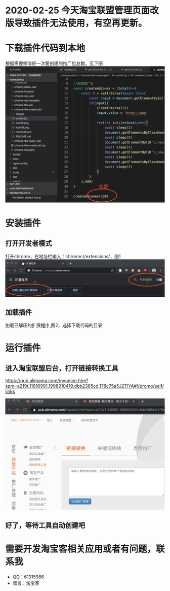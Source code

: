 # 2020-02-25 今天淘宝联盟管理页面改版导致插件无法使用，有空再更新。

# 下载插件代码到本地
根据需要修改好一次要创建的推广位总数，见下图 
![修改数量](images/3.jpg)

# 安装插件
## 打开开发者模式
打开chrome，在地址栏输入：chrome://extensions/，图1
![插件安装](images/1.jpg)
## 加载插件
加载已解压的扩展程序,图2，选择下载代码的目录

# 运行插件
## 进入淘宝联盟后台，打开链接转换工具 
https://pub.alimama.com/myunion.htm?spm=a219t.11816991.1998910419.dbb2385cd.178c75a5J2TlYA#!/promo/self/links

![打开链接转换工具](images/2.jpg)

## 好了，等待工具自动创建吧

# 需要开发淘宝客相关应用或者有问题，联系我 
+ QQ：61315986
+ 留言：淘宝客
  
